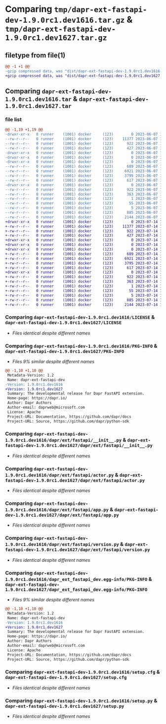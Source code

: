 # Comparing `tmp/dapr-ext-fastapi-dev-1.9.0rc1.dev1616.tar.gz` & `tmp/dapr-ext-fastapi-dev-1.9.0rc1.dev1627.tar.gz`

## filetype from file(1)

```diff
@@ -1 +1 @@
-gzip compressed data, was "dist/dapr-ext-fastapi-dev-1.9.0rc1.dev1616.tar", last modified: Wed Jun  7 18:07:20 2023, max compression
+gzip compressed data, was "dist/dapr-ext-fastapi-dev-1.9.0rc1.dev1627.tar", last modified: Fri Jul 14 18:52:22 2023, max compression
```

## Comparing `dapr-ext-fastapi-dev-1.9.0rc1.dev1616.tar` & `dapr-ext-fastapi-dev-1.9.0rc1.dev1627.tar`

### file list

```diff
@@ -1,19 +1,19 @@
-drwxr-xr-x   0 runner    (1001) docker     (123)        0 2023-06-07 18:07:20.000000 dapr-ext-fastapi-dev-1.9.0rc1.dev1616/
--rw-r--r--   0 runner    (1001) docker     (123)    11377 2023-06-07 18:06:53.000000 dapr-ext-fastapi-dev-1.9.0rc1.dev1616/LICENSE
--rw-r--r--   0 runner    (1001) docker     (123)      922 2023-06-07 18:07:20.000000 dapr-ext-fastapi-dev-1.9.0rc1.dev1616/PKG-INFO
--rw-r--r--   0 runner    (1001) docker     (123)      427 2023-06-07 18:06:53.000000 dapr-ext-fastapi-dev-1.9.0rc1.dev1616/README.rst
-drwxr-xr-x   0 runner    (1001) docker     (123)        0 2023-06-07 18:07:20.000000 dapr-ext-fastapi-dev-1.9.0rc1.dev1616/dapr/
-drwxr-xr-x   0 runner    (1001) docker     (123)        0 2023-06-07 18:07:20.000000 dapr-ext-fastapi-dev-1.9.0rc1.dev1616/dapr/ext/
-drwxr-xr-x   0 runner    (1001) docker     (123)        0 2023-06-07 18:07:20.000000 dapr-ext-fastapi-dev-1.9.0rc1.dev1616/dapr/ext/fastapi/
--rw-r--r--   0 runner    (1001) docker     (123)      689 2023-06-07 18:06:53.000000 dapr-ext-fastapi-dev-1.9.0rc1.dev1616/dapr/ext/fastapi/__init__.py
--rw-r--r--   0 runner    (1001) docker     (123)     6921 2023-06-07 18:06:53.000000 dapr-ext-fastapi-dev-1.9.0rc1.dev1616/dapr/ext/fastapi/actor.py
--rw-r--r--   0 runner    (1001) docker     (123)     3795 2023-06-07 18:06:53.000000 dapr-ext-fastapi-dev-1.9.0rc1.dev1616/dapr/ext/fastapi/app.py
--rw-r--r--   0 runner    (1001) docker     (123)      617 2023-06-07 18:06:53.000000 dapr-ext-fastapi-dev-1.9.0rc1.dev1616/dapr/ext/fastapi/version.py
-drwxr-xr-x   0 runner    (1001) docker     (123)        0 2023-06-07 18:07:20.000000 dapr-ext-fastapi-dev-1.9.0rc1.dev1616/dapr_ext_fastapi_dev.egg-info/
--rw-r--r--   0 runner    (1001) docker     (123)      922 2023-06-07 18:07:20.000000 dapr-ext-fastapi-dev-1.9.0rc1.dev1616/dapr_ext_fastapi_dev.egg-info/PKG-INFO
--rw-r--r--   0 runner    (1001) docker     (123)      363 2023-06-07 18:07:20.000000 dapr-ext-fastapi-dev-1.9.0rc1.dev1616/dapr_ext_fastapi_dev.egg-info/SOURCES.txt
--rw-r--r--   0 runner    (1001) docker     (123)        1 2023-06-07 18:07:20.000000 dapr-ext-fastapi-dev-1.9.0rc1.dev1616/dapr_ext_fastapi_dev.egg-info/dependency_links.txt
--rw-r--r--   0 runner    (1001) docker     (123)       55 2023-06-07 18:07:20.000000 dapr-ext-fastapi-dev-1.9.0rc1.dev1616/dapr_ext_fastapi_dev.egg-info/requires.txt
--rw-r--r--   0 runner    (1001) docker     (123)        5 2023-06-07 18:07:20.000000 dapr-ext-fastapi-dev-1.9.0rc1.dev1616/dapr_ext_fastapi_dev.egg-info/top_level.txt
--rw-r--r--   0 runner    (1001) docker     (123)      885 2023-06-07 18:07:20.000000 dapr-ext-fastapi-dev-1.9.0rc1.dev1616/setup.cfg
--rw-r--r--   0 runner    (1001) docker     (123)     2144 2023-06-07 18:06:53.000000 dapr-ext-fastapi-dev-1.9.0rc1.dev1616/setup.py
+drwxr-xr-x   0 runner    (1001) docker     (123)        0 2023-07-14 18:52:22.000000 dapr-ext-fastapi-dev-1.9.0rc1.dev1627/
+-rw-r--r--   0 runner    (1001) docker     (123)    11377 2023-07-14 18:51:50.000000 dapr-ext-fastapi-dev-1.9.0rc1.dev1627/LICENSE
+-rw-r--r--   0 runner    (1001) docker     (123)      922 2023-07-14 18:52:22.000000 dapr-ext-fastapi-dev-1.9.0rc1.dev1627/PKG-INFO
+-rw-r--r--   0 runner    (1001) docker     (123)      427 2023-07-14 18:51:50.000000 dapr-ext-fastapi-dev-1.9.0rc1.dev1627/README.rst
+drwxr-xr-x   0 runner    (1001) docker     (123)        0 2023-07-14 18:52:22.000000 dapr-ext-fastapi-dev-1.9.0rc1.dev1627/dapr/
+drwxr-xr-x   0 runner    (1001) docker     (123)        0 2023-07-14 18:52:22.000000 dapr-ext-fastapi-dev-1.9.0rc1.dev1627/dapr/ext/
+drwxr-xr-x   0 runner    (1001) docker     (123)        0 2023-07-14 18:52:22.000000 dapr-ext-fastapi-dev-1.9.0rc1.dev1627/dapr/ext/fastapi/
+-rw-r--r--   0 runner    (1001) docker     (123)      689 2023-07-14 18:51:50.000000 dapr-ext-fastapi-dev-1.9.0rc1.dev1627/dapr/ext/fastapi/__init__.py
+-rw-r--r--   0 runner    (1001) docker     (123)     6921 2023-07-14 18:51:50.000000 dapr-ext-fastapi-dev-1.9.0rc1.dev1627/dapr/ext/fastapi/actor.py
+-rw-r--r--   0 runner    (1001) docker     (123)     3795 2023-07-14 18:51:50.000000 dapr-ext-fastapi-dev-1.9.0rc1.dev1627/dapr/ext/fastapi/app.py
+-rw-r--r--   0 runner    (1001) docker     (123)      617 2023-07-14 18:51:50.000000 dapr-ext-fastapi-dev-1.9.0rc1.dev1627/dapr/ext/fastapi/version.py
+drwxr-xr-x   0 runner    (1001) docker     (123)        0 2023-07-14 18:52:22.000000 dapr-ext-fastapi-dev-1.9.0rc1.dev1627/dapr_ext_fastapi_dev.egg-info/
+-rw-r--r--   0 runner    (1001) docker     (123)      922 2023-07-14 18:52:22.000000 dapr-ext-fastapi-dev-1.9.0rc1.dev1627/dapr_ext_fastapi_dev.egg-info/PKG-INFO
+-rw-r--r--   0 runner    (1001) docker     (123)      363 2023-07-14 18:52:22.000000 dapr-ext-fastapi-dev-1.9.0rc1.dev1627/dapr_ext_fastapi_dev.egg-info/SOURCES.txt
+-rw-r--r--   0 runner    (1001) docker     (123)        1 2023-07-14 18:52:22.000000 dapr-ext-fastapi-dev-1.9.0rc1.dev1627/dapr_ext_fastapi_dev.egg-info/dependency_links.txt
+-rw-r--r--   0 runner    (1001) docker     (123)       55 2023-07-14 18:52:22.000000 dapr-ext-fastapi-dev-1.9.0rc1.dev1627/dapr_ext_fastapi_dev.egg-info/requires.txt
+-rw-r--r--   0 runner    (1001) docker     (123)        5 2023-07-14 18:52:22.000000 dapr-ext-fastapi-dev-1.9.0rc1.dev1627/dapr_ext_fastapi_dev.egg-info/top_level.txt
+-rw-r--r--   0 runner    (1001) docker     (123)      885 2023-07-14 18:52:22.000000 dapr-ext-fastapi-dev-1.9.0rc1.dev1627/setup.cfg
+-rw-r--r--   0 runner    (1001) docker     (123)     2144 2023-07-14 18:51:50.000000 dapr-ext-fastapi-dev-1.9.0rc1.dev1627/setup.py
```

### Comparing `dapr-ext-fastapi-dev-1.9.0rc1.dev1616/LICENSE` & `dapr-ext-fastapi-dev-1.9.0rc1.dev1627/LICENSE`

 * *Files identical despite different names*

### Comparing `dapr-ext-fastapi-dev-1.9.0rc1.dev1616/PKG-INFO` & `dapr-ext-fastapi-dev-1.9.0rc1.dev1627/PKG-INFO`

 * *Files 9% similar despite different names*

```diff
@@ -1,10 +1,10 @@
 Metadata-Version: 1.2
 Name: dapr-ext-fastapi-dev
-Version: 1.9.0rc1.dev1616
+Version: 1.9.0rc1.dev1627
 Summary: The developmental release for Dapr FastAPI extension.
 Home-page: https://dapr.io/
 Author: Dapr Authors
 Author-email: daprweb@microsoft.com
 License: Apache
 Project-URL: Documentation, https://github.com/dapr/docs
 Project-URL: Source, https://github.com/dapr/python-sdk
```

### Comparing `dapr-ext-fastapi-dev-1.9.0rc1.dev1616/dapr/ext/fastapi/__init__.py` & `dapr-ext-fastapi-dev-1.9.0rc1.dev1627/dapr/ext/fastapi/__init__.py`

 * *Files identical despite different names*

### Comparing `dapr-ext-fastapi-dev-1.9.0rc1.dev1616/dapr/ext/fastapi/actor.py` & `dapr-ext-fastapi-dev-1.9.0rc1.dev1627/dapr/ext/fastapi/actor.py`

 * *Files identical despite different names*

### Comparing `dapr-ext-fastapi-dev-1.9.0rc1.dev1616/dapr/ext/fastapi/app.py` & `dapr-ext-fastapi-dev-1.9.0rc1.dev1627/dapr/ext/fastapi/app.py`

 * *Files identical despite different names*

### Comparing `dapr-ext-fastapi-dev-1.9.0rc1.dev1616/dapr/ext/fastapi/version.py` & `dapr-ext-fastapi-dev-1.9.0rc1.dev1627/dapr/ext/fastapi/version.py`

 * *Files identical despite different names*

### Comparing `dapr-ext-fastapi-dev-1.9.0rc1.dev1616/dapr_ext_fastapi_dev.egg-info/PKG-INFO` & `dapr-ext-fastapi-dev-1.9.0rc1.dev1627/dapr_ext_fastapi_dev.egg-info/PKG-INFO`

 * *Files 9% similar despite different names*

```diff
@@ -1,10 +1,10 @@
 Metadata-Version: 1.2
 Name: dapr-ext-fastapi-dev
-Version: 1.9.0rc1.dev1616
+Version: 1.9.0rc1.dev1627
 Summary: The developmental release for Dapr FastAPI extension.
 Home-page: https://dapr.io/
 Author: Dapr Authors
 Author-email: daprweb@microsoft.com
 License: Apache
 Project-URL: Documentation, https://github.com/dapr/docs
 Project-URL: Source, https://github.com/dapr/python-sdk
```

### Comparing `dapr-ext-fastapi-dev-1.9.0rc1.dev1616/setup.cfg` & `dapr-ext-fastapi-dev-1.9.0rc1.dev1627/setup.cfg`

 * *Files identical despite different names*

### Comparing `dapr-ext-fastapi-dev-1.9.0rc1.dev1616/setup.py` & `dapr-ext-fastapi-dev-1.9.0rc1.dev1627/setup.py`

 * *Files identical despite different names*

